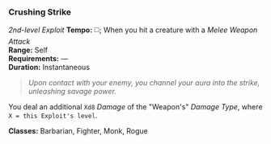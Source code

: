 ### Crushing Strike
*2nd-level Exploit*
**Tempo:** ◻️; When you hit a creature with a *Melee Weapon Attack*  
**Range:** Self  
**Requirements:** —  
**Duration:** Instantaneous  

> *Upon contact with your enemy, you channel your aura into the strike, unleashing savage power.*

You deal an additional `Xd8` *Damage* of the "Weapon's" *Damage Type*, where `X = this Exploit's level`.

**Classes:** Barbarian, Fighter, Monk, Rogue

